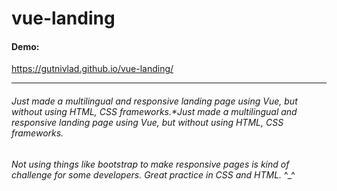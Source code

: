 # vue-landing
#### Demo:
https://gutnivlad.github.io/vue-landing/

------------


###### Just made a multilingual and responsive landing page using Vue, but without using HTML, CSS frameworks.*Just made a multilingual and responsive landing page using Vue, but without using HTML, CSS frameworks.
*Not using things like bootstrap to make responsive pages is kind of challenge for some developers.
Great practice in CSS and HTML.* ^_^
